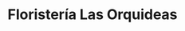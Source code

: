 ---
title: "Floristería Las Orquideas"
url: /puerto-la-cruz/floristeria-las-orquideas/
shop: floristería
---
